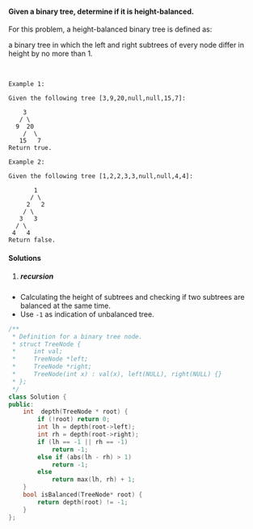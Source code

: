 #### Given a binary tree, determine if it is height-balanced.

For this problem, a height-balanced binary tree is defined as:

a binary tree in which the left and right subtrees of every node differ in height by no more than 1.

 

```
Example 1:

Given the following tree [3,9,20,null,null,15,7]:

    3
   / \
  9  20
    /  \
   15   7
Return true.

Example 2:

Given the following tree [1,2,2,3,3,null,null,4,4]:

       1
      / \
     2   2
    / \
   3   3
  / \
 4   4
Return false.
```

#### Solutions

1. ##### recursion

- Calculating the height of subtrees and checking if two subtrees are balanced at the same time.
- Use `-1` as indication of unbalanced tree.

```c++
/**
 * Definition for a binary tree node.
 * struct TreeNode {
 *     int val;
 *     TreeNode *left;
 *     TreeNode *right;
 *     TreeNode(int x) : val(x), left(NULL), right(NULL) {}
 * };
 */
class Solution {
public:
    int  depth(TreeNode * root) {
        if (!root) return 0;
        int lh = depth(root->left);
        int rh = depth(root->right);
        if (lh == -1 || rh == -1)
            return -1;
        else if (abs(lh - rh) > 1)
            return -1;
        else
            return max(lh, rh) + 1;
    }
    bool isBalanced(TreeNode* root) {
        return depth(root) != -1;
    }
};
```